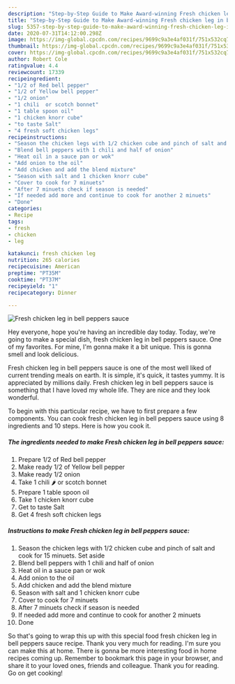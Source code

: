 ```yaml
---
description: "Step-by-Step Guide to Make Award-winning Fresh chicken leg in bell peppers sauce"
title: "Step-by-Step Guide to Make Award-winning Fresh chicken leg in bell peppers sauce"
slug: 5357-step-by-step-guide-to-make-award-winning-fresh-chicken-leg-in-bell-peppers-sauce
date: 2020-07-31T14:12:00.298Z
image: https://img-global.cpcdn.com/recipes/9699c9a3e4af031f/751x532cq70/fresh-chicken-leg-in-bell-peppers-sauce-recipe-main-photo.jpg
thumbnail: https://img-global.cpcdn.com/recipes/9699c9a3e4af031f/751x532cq70/fresh-chicken-leg-in-bell-peppers-sauce-recipe-main-photo.jpg
cover: https://img-global.cpcdn.com/recipes/9699c9a3e4af031f/751x532cq70/fresh-chicken-leg-in-bell-peppers-sauce-recipe-main-photo.jpg
author: Robert Cole
ratingvalue: 4.4
reviewcount: 17339
recipeingredient:
- "1/2 of Red bell pepper"
- "1/2 of Yellow bell pepper"
- "1/2 onion"
- "1 chili  or scotch bonnet"
- "1 table spoon oil"
- "1 chicken knorr cube"
- "to taste Salt"
- "4 fresh soft chicken legs"
recipeinstructions:
- "Season the chicken legs with 1/2 chicken cube and pinch of salt and cook for 15 minuets. Set aside"
- "Blend bell peppers with 1 chili and half of onion"
- "Heat oil in a sauce pan or wok"
- "Add onion to the oil"
- "Add chicken and add the blend mixture"
- "Season with salt and 1 chicken knorr cube"
- "Cover to cook for 7 minuets"
- "After 7 minuets check if season is needed"
- "If needed add more and continue to cook for another 2 minuets"
- "Done"
categories:
- Recipe
tags:
- fresh
- chicken
- leg

katakunci: fresh chicken leg 
nutrition: 265 calories
recipecuisine: American
preptime: "PT35M"
cooktime: "PT37M"
recipeyield: "1"
recipecategory: Dinner

---
```



![Fresh chicken leg in bell peppers sauce](https://img-global.cpcdn.com/recipes/9699c9a3e4af031f/751x532cq70/fresh-chicken-leg-in-bell-peppers-sauce-recipe-main-photo.jpg)

Hey everyone, hope you're having an incredible day today. Today, we're going to make a special dish, fresh chicken leg in bell peppers sauce. One of my favorites. For mine, I'm gonna make it a bit unique. This is gonna smell and look delicious.



Fresh chicken leg in bell peppers sauce is one of the most well liked of current trending meals on earth. It is simple, it's quick, it tastes yummy. It is appreciated by millions daily. Fresh chicken leg in bell peppers sauce is something that I have loved my whole life. They are nice and they look wonderful.


To begin with this particular recipe, we have to first prepare a few components. You can cook fresh chicken leg in bell peppers sauce using 8 ingredients and 10 steps. Here is how you cook it.

<!--inarticleads1-->

##### The ingredients needed to make Fresh chicken leg in bell peppers sauce:

1. Prepare 1/2 of Red bell pepper
1. Make ready 1/2 of Yellow bell pepper
1. Make ready 1/2 onion
1. Take 1 chili 🌶 or scotch bonnet
1. Prepare 1 table spoon oil
1. Take 1 chicken knorr cube
1. Get to taste Salt
1. Get 4 fresh soft chicken legs




<!--inarticleads2-->

##### Instructions to make Fresh chicken leg in bell peppers sauce:

1. Season the chicken legs with 1/2 chicken cube and pinch of salt and cook for 15 minuets. Set aside
1. Blend bell peppers with 1 chili and half of onion
1. Heat oil in a sauce pan or wok
1. Add onion to the oil
1. Add chicken and add the blend mixture
1. Season with salt and 1 chicken knorr cube
1. Cover to cook for 7 minuets
1. After 7 minuets check if season is needed
1. If needed add more and continue to cook for another 2 minuets
1. Done




So that's going to wrap this up with this special food fresh chicken leg in bell peppers sauce recipe. Thank you very much for reading. I'm sure you can make this at home. There is gonna be more interesting food in home recipes coming up. Remember to bookmark this page in your browser, and share it to your loved ones, friends and colleague. Thank you for reading. Go on get cooking!
